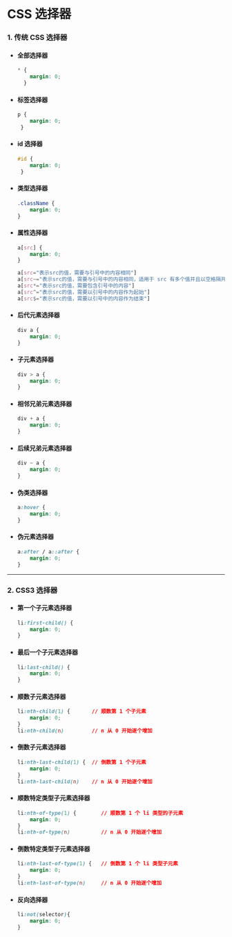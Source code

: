 # CSS 选择器
### 1. 传统 CSS 选择器
- #### 全部选择器
  ```css
  * {
      margin: 0;
    }
  ```

- #### 标签选择器
  ```css
  p {
      margin: 0;
   }
  ```

- #### id 选择器
  ```css
  #id {
      margin: 0;
   }
  ```

- #### 类型选择器
  ```css
  .className {
      margin: 0;
  }
  ```

- #### 属性选择器
  ```css
  a[src] {
      margin: 0;
  }

  a[src="表示src的值，需要与引号中的内容相同"]
  a[src~="表示src的值，需要与引号中的内容相同，适用于 src 有多个值并且以空格隔开的情况"]
  a[src*="表示src的值，需要包含引号中的内容"]
  a[src^="表示src的值，需要以引号中的内容作为起始"]
  a[src$="表示src的值，需要以引号中的内容作为结束"]
  ```

- #### 后代元素选择器
  ```css
  div a {
      margin: 0;
  }
  ```

- #### 子元素选择器
  ```css
  div > a {
      margin: 0;
  }
  ```

- #### 相邻兄弟元素选择器
  ```css
  div + a {
      margin: 0;
  }
  ```

- #### 后续兄弟元素选择器
  ```css
  div ~ a {
      margin: 0;
  }
  ```

- #### 伪类选择器
    ```css
    a:hover {
        margin: 0;
    }
    ```

- #### 伪元素选择器
  ```css
  a:after / a::after {
      margin: 0;
  }
  ```



---
### 2. CSS3 选择器
- #### 第一个子元素选择器
  ```css
  li:first-child() {
      margin: 0;
  }
  ```

- #### 最后一个子元素选择器
  ```css
  li:last-child() {
      margin: 0;
  }
  ```

- #### 顺数子元素选择器
  ```css
  li:nth-child(1) {       // 顺数第 1 个子元素
      margin: 0;
  }
  li:nth-child(n)         // n 从 0 开始逐个增加
  ```

- #### 倒数子元素选择器
  ```css
  li:nth-last-child(1) {  // 倒数第 1 个子元素
      margin: 0;
  }
  li:nth-last-child(n)    // n 从 0 开始逐个增加
  ```

- #### 顺数特定类型子元素选择器
  ```css
  li:nth-of-type(1) {        // 顺数第 1 个 li 类型的子元素
      margin: 0;
  }
  li:nth-of-type(n)          // n 从 0 开始逐个增加
  ```

- #### 倒数特定类型子元素选择器
  ```css
  li:nth-last-of-type(1) {   // 倒数第 1 个 li 类型子元素
      margin: 0;
  }
  li:nth-last-of-type(n)     // n 从 0 开始逐个增加
  ```

- #### 反向选择器
  ```css
  li:not(selector){
      margin: 0;
  }
  ```
